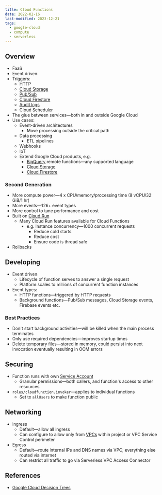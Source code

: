 ```yaml
---
title: Cloud Functions
date: 2022-02-16
last-modified: 2023-12-21
tags:
  - google-cloud
  - compute
  - serverless
---
```


## Overview

- FaaS
- Event driven
- Triggers:
	- HTTP
	- [Cloud Storage](notes/Cloud%20Storage.md)
	- [Pub/Sub](notes/Pub%20Sub.md)
	- [Cloud Firestore](notes/Cloud%20Firestore.md)
	- [Audit logs](notes/Cloud%20Logging.md)
	- Cloud Scheduler
- The glue between services—both in and outside Google Cloud
- Use cases:
	- Event-driven architectures
		- Move processing outside the critical path
	- Data processing
		- ETL pipelines
	- Webhooks
	- IoT
	- Extend Google Cloud products, e.g.
		- [BigQuery](notes/BigQuery.md) remote functions—any supported language
		- [Cloud Storage](notes/Cloud%20Storage.md)
		- [Cloud Firestore](notes/Cloud%20Firestore.md)

### Second Generation

- More compute power—4 x CPU/memory/processing time (8 vCPU/32 GiB/1 hr)
- More events—126+ event types
- More control to tune performance and cost
- Built on [Cloud Run](notes/Cloud%20Run.md)
	- Many Cloud Run features available for Cloud Functions
		- e.g. Instance concurrency—1000 concurrent requests
			- Reduce cold starts
			- Reduce cost
			- Ensure code is thread safe
- Rollbacks

## Developing

- Event driven
	- Lifecycle of function serves to answer a single request
	- Platform scales to millions of concurrent function instances
- Event types:
	- HTTP functions—triggered by HTTP requests
	- Background functions—Pub/Sub messages, Cloud Storage events, Firebase events etc.

### Best Practices

- Don't start background activities—will be killed when the main process terminates
- Only use required dependencies—improves startup times
- Delete temporary files—stored in memory, could persist into next invocation eventually resulting in OOM errors

## Securing

- Function runs with own [Service Account](notes/Cloud%20IAM.md)
	- Granular permissions—both callers, and function's access to other resources
- `roles/cloudfunction.invoker`—applies to individual functions
	- Set to `allUsers` to make function public

## Networking

- Ingress
	- Default—allow all ingress
	- Can configure to allow only from [VPCs](notes/Google%20Cloud%20VPCs.md) within project or VPC Service Control perimeter
- Egress
	- Default—route internal IPs and DNS names via VPC; everything else routed via internet
	- Can restrict all traffic to go via Serverless VPC Access Connector

## References

- [Google Cloud Decision Trees](notes/moc/Google%20Cloud%20Decision%20Trees.md)
